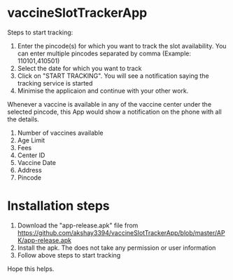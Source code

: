# vaccineSlotTrackerApp

Steps to start tracking:
1. Enter the pincode(s) for which you want to track the slot availability. You can enter multiple pincodes separated by comma (Example: 110101,410501)
2. Select the date for which you want to track
3. Click on "START TRACKING". You will see a notification saying the tracking service is started
4. Minimise the applicaion and continue with your other work.

Whenever a vaccine is available in any of the vaccine center under the selected pincode, this App would show a notification on the phone with all the details.
1. Number of vaccines available
2. Age Limit
3. Fees
4. Center ID
5. Vaccine Date
6. Address
7. Pincode


# Installation steps
1. Download the "app-release.apk" file from https://github.com/akshay3394/vaccineSlotTrackerApp/blob/master/APK/app-release.apk
2. Install the apk. The does not take any permission or user information 
3. Follow above steps to start tracking

Hope this helps. 
